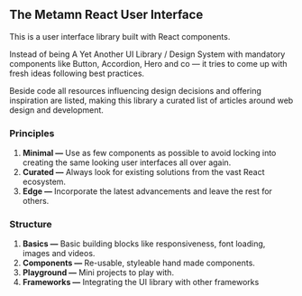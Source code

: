 ## The Metamn React User Interface

This is a user interface library built with React components.

Instead of being A Yet Another UI Library / Design System with mandatory components like Button, Accordion, Hero and co &mdash; it tries to come up with fresh ideas following best practices.

Beside code all resources influencing design decisions and offering inspiration are listed, making this library a curated list of articles around web design and development.  

### Principles

1. **Minimal &mdash;** Use as few components as possible to avoid locking into creating the same looking user interfaces all over again.
2. **Curated &mdash;** Always look for existing solutions from the vast React ecosystem.
3. **Edge &mdash;** Incorporate the latest advancements and leave the rest for others.


### Structure

1. **Basics &mdash;** Basic building blocks like responsiveness, font loading, images and videos.
2. **Components &mdash;** Re-usable, styleable hand made components.
3. **Playground &mdash;** Mini projects to play with.
4. **Frameworks &mdash;** Integrating the UI library with other frameworks
